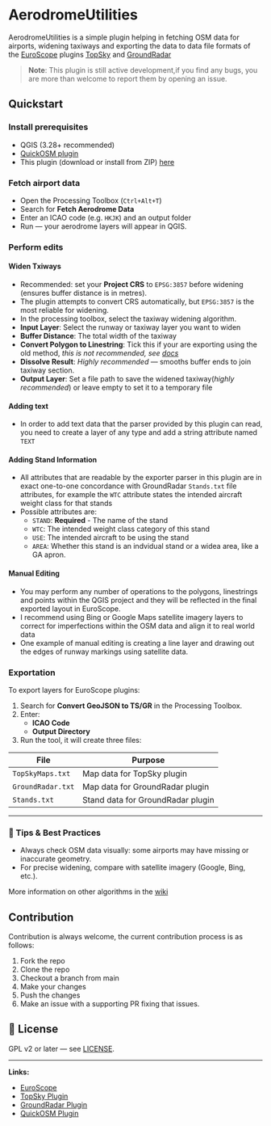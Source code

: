 # AerodromeUtilities

AerodromeUtilities is a simple plugin helping in fetching OSM data for airports, widening taxiways and exporting the data to data file formats of the [EuroScope](euroscope.hu/wp/) plugins [TopSky](https://forum.vatsim-scandinavia.org/d/38-topsky-plugin-25-beta-10) and [GroundRadar](https://forum.vatsim-scandinavia.org/d/33-ground-radar-plugin-15)

> **Note**: This plugin is still active development,if you find any bugs, you are more than welcome to report them by opening an issue.

## Quickstart

### **Install prerequisites**  
- QGIS (3.28+ recommended)  
- [QuickOSM plugin](https://plugins.qgis.org/plugins/QuickOSM/)  
- This plugin (download or install from ZIP) [here](https://plugins.qgis.org/plugins/widen-line-qgis-plugin)

### **Fetch airport data**  
  - Open the Processing Toolbox (`Ctrl+Alt+T`)  
   - Search for **Fetch Aerodrome Data**  
   - Enter an ICAO code (e.g. `HKJK`) and an output folder  
   - Run — your aerodrome layers will appear in QGIS.
### **Perform edits**
#### **Widen Txiways**
  - Recommended: set your **Project CRS** to `EPSG:3857` before widening (ensures buffer distance is in metres).  
  - The plugin attempts to convert CRS automatically, but `EPSG:3857` is the most reliable for widening. 
  - In the processing toolbox, select the taxiway widening algorithm.
  - **Input Layer**: Select the runway or taxiway layer you want to widen
  -  **Buffer Distance**: The total width of the taxiway
  - **Convert Polygon to Linestring**: Tick this if your are exporting using the old method, *this is not recommended, see [docs](https://github.com/BrakingChanges/widen-line-qgis-plugin/wiki)*
  - **Dissolve Result**: *Highly recommended* — smooths buffer ends to join taxiway section.
  - **Output Layer**: Set a file path to save the widened taxiway(*highly recommended*) or leave empty to set it to a temporary file  

#### **Adding text**
  - In order to add text data that the parser provided by this plugin can read, you need to create a layer of any type and add a string attribute named `TEXT`

#### **Adding Stand Information**
  - All attributes that are readable by the exporter parser in this plugin are in exact one-to-one concordance with GroundRadar `Stands.txt` file attributes, for example the `WTC` attribute states the intended aircraft weight class for that stands
  - Possible attributes are:
    - `STAND`: **Required** - The name of the stand
    - `WTC`: The intended weight class category of this stand
    - `USE`: The intended aircraft to be using the stand
    - `AREA`: Whether this stand is an indvidual stand or a widea area, like a GA apron.

#### **Manual Editing**
  - You may perform any number of operations to the polygons, linestrings and points within the QGIS project and they will be reflected in the final exported layout in EuroScope.
  - I recommend using Bing or Google Maps satellite imagery layers to correct for imperfections within the OSM data and align it to real world data
  - One example of manual editing is creating a line layer and drawing out the edges of runway markings using satellite data.

### **Exportation**
To export layers for EuroScope plugins:

1. Search for **Convert GeoJSON to TS/GR** in the Processing Toolbox.
2. Enter:
   - **ICAO Code**
   - **Output Directory**
3. Run the tool, it will create three files:

| File              | Purpose                              |
|-------------------|--------------------------------------|
| `TopSkyMaps.txt`  | Map data for TopSky plugin           |
| `GroundRadar.txt` | Map data for GroundRadar plugin      |
| `Stands.txt`      | Stand data for GroundRadar plugin    |

---

### 🧩 Tips & Best Practices
- Always check OSM data visually: some airports may have missing or inaccurate geometry.
- For precise widening, compare with satellite imagery (Google, Bing, etc.).

More information on other algorithms in the [wiki](https://github.com/BrakingChanges/widen-line-qgis-plugin/wiki)

## Contribution
Contribution is always welcome, the current contribution process is as follows:
1. Fork the repo
2. Clone the repo
3. Checkout a branch from main
4. Make your changes
5. Push the changes
6. Make an issue with a supporting PR fixing that issues.


## 📄 License
GPL v2 or later — see [LICENSE](LICENSE).

---

**Links:**  
- [EuroScope](http://euroscope.hu/wp/)  
- [TopSky Plugin](https://forum.vatsim-scandinavia.org/d/38-topsky-plugin-25-beta-10)  
- [GroundRadar Plugin](https://forum.vatsim-scandinavia.org/d/33-ground-radar-plugin-15)  
- [QuickOSM Plugin](https://plugins.qgis.org/plugins/QuickOSM/)  

